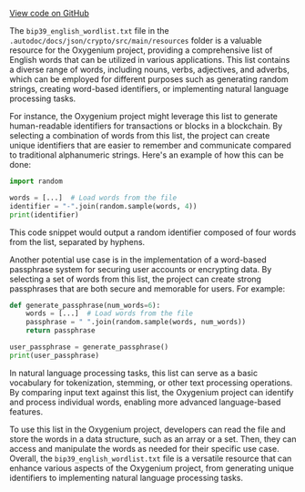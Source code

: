 [View code on GitHub](https://github.com/oxygenium/oxygenium/.autodoc/docs/json/crypto/src/main/resources)

The `bip39_english_wordlist.txt` file in the `.autodoc/docs/json/crypto/src/main/resources` folder is a valuable resource for the Oxygenium project, providing a comprehensive list of English words that can be utilized in various applications. This list contains a diverse range of words, including nouns, verbs, adjectives, and adverbs, which can be employed for different purposes such as generating random strings, creating word-based identifiers, or implementing natural language processing tasks.

For instance, the Oxygenium project might leverage this list to generate human-readable identifiers for transactions or blocks in a blockchain. By selecting a combination of words from this list, the project can create unique identifiers that are easier to remember and communicate compared to traditional alphanumeric strings. Here's an example of how this can be done:

```python
import random

words = [...]  # Load words from the file
identifier = "-".join(random.sample(words, 4))
print(identifier)
```

This code snippet would output a random identifier composed of four words from the list, separated by hyphens.

Another potential use case is in the implementation of a word-based passphrase system for securing user accounts or encrypting data. By selecting a set of words from this list, the project can create strong passphrases that are both secure and memorable for users. For example:

```python
def generate_passphrase(num_words=6):
    words = [...]  # Load words from the file
    passphrase = " ".join(random.sample(words, num_words))
    return passphrase

user_passphrase = generate_passphrase()
print(user_passphrase)
```

In natural language processing tasks, this list can serve as a basic vocabulary for tokenization, stemming, or other text processing operations. By comparing input text against this list, the Oxygenium project can identify and process individual words, enabling more advanced language-based features.

To use this list in the Oxygenium project, developers can read the file and store the words in a data structure, such as an array or a set. Then, they can access and manipulate the words as needed for their specific use case. Overall, the `bip39_english_wordlist.txt` file is a versatile resource that can enhance various aspects of the Oxygenium project, from generating unique identifiers to implementing natural language processing tasks.

